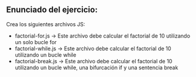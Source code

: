 <h2>Enunciado del ejercicio:</h2>
<p>Crea los siguientes archivos JS:</p>
<ul>
    <li>factorial-for.js -> Este archivo debe calcular el factorial de 10 utilizando un solo bucle for</li>
    <li>factorial-while.js -> Este archivo debe calcular el factorial de 10 utilizando un bucle while</li>
    <li>factorial-break.js -> Este archivo debe calcular el factorial de 10 utilizando un bucle while, una bifurcación if y una sentencia break</li>
</ul>